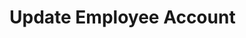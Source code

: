 # Update Employee Account

<api-endpoint openapi-path="../../OpenApi/user.openapi.yaml" method="PUT" endpoint="/api/v1/accounts/employee/{id}"/>